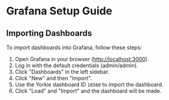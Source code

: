 # Grafana Setup Guide

## Importing Dashboards

To import dashboards into Grafana, follow these steps:

1. Open Grafana in your browser ([http://localhost:3000](http://localhost:3000)).
2. Log in with the default credentials (admin/admin).
3. Click "Dashboards" in the left sidebar.
4. Click "New" and then "Import".
5. Use the Yorkie dashboard ID `18560` to import the dashboard.
6. Click "Load" and "Import" and the dashboard will be made.
